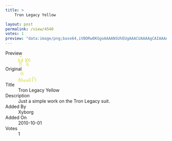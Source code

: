 ```yaml
---
title: >
    Tron Legacy Yellow

layout: post
permalink: /view/4540
votes: 1
preview: "data:image/png;base64,iVBORw0KGgoAAAANSUhEUgAAACUAAAAgCAIAAAAaMSbnAAAABnRSTlMA/wD/AP5AXyvrAAAA40lEQVRIie1WQRLDIAi0fMn//0C+JD0kYykg0QQ7zbSMhygrG4UlSUS1jVISnzqLp4eMJaLHkhHVB1FN74YI7Tln6b1oBt9Sg2PIn+/L+XhB9szHCC8iaPy+sinM15mP0d5SkqnjUtIx2YjwBZnTOmzfFKVJ1uN+nU9fgr4uDfC9POx+Pr9hjmTXQerpL+gv0HKuTXmIoD8vwBEjUUwzQ5sY2RfEtpG3mTNHPaKgQ+qz6w7/k9jGneuTZ7qX9Ug+Xly9QoPZDRftzvk7w7f8SsMV5otY9jPzeeH5QlqME+TT9fIEurSr4dCyI/kAAAAASUVORK5CYII="
---
```

<dl class="side-by-side">
<dt>Preview</dt>
<dd>
    <img class="preview" src="data:image/png;base64,iVBORw0KGgoAAAANSUhEUgAAACUAAAAgCAIAAAAaMSbnAAAABnRSTlMA/wD/AP5AXyvrAAAA40lEQVRIie1WQRLDIAi0fMn//0C+JD0kYykg0QQ7zbSMhygrG4UlSUS1jVISnzqLp4eMJaLHkhHVB1FN74YI7Tln6b1oBt9Sg2PIn+/L+XhB9szHCC8iaPy+sinM15mP0d5SkqnjUtIx2YjwBZnTOmzfFKVJ1uN+nU9fgr4uDfC9POx+Pr9hjmTXQerpL+gv0HKuTXmIoD8vwBEjUUwzQ5sY2RfEtpG3mTNHPaKgQ+qz6w7/k9jGneuTZ7qX9Ug+Xly9QoPZDRftzvk7w7f8SsMV5otY9jPzeeH5QlqME+TT9fIEurSr4dCyI/kAAAAASUVORK5CYII=">
</dd>
<dt>Original</dt>
<dd>
    <img class="preview" src="data:image/png;base64,iVBORw0KGgoAAAANSUhEUgAAAEAAAAAgCAYAAACinX6EAAAAy0lEQVR42u1XWw6AIAzj/mfjTho/TPjAbZ3jla6JXwjSMrtSCoBay/U8hREtcUoRqAXoEaYSgVqAL+OjMUSJZAqQAhD5AHUXaE2POg0mEolE4oB8Qns1pw1mVPlkKMnVKlq/H/UOvIHR4lgEeMct+4T2q01yLRpgbNMqQCLYM53Vt83wSkVai/fjUWtZDstdAX8FiCKqkQ/vGNQCaKUkeYA2roWXbQVAjRCpGs/4FAGkPoycssectmmDSNvrzfEGlOMFsCZJ6/8+ywNuTv2hB8+ub9AAAAAASUVORK5CYII=">
</dd>
<dt>Title</dt>
<dd>Tron Legacy Yellow</dd>
<dt>Description</dt>
<dd>Just a simple work on the Tron Legacy suit.</dd>
<dt>Added By</dt>
<dd>Xyborg</dd>
<dt>Added On</dt>
<dd>2010-10-01</dd>
<dt>Votes</dt>
<dd>1</dd>
</dl>
